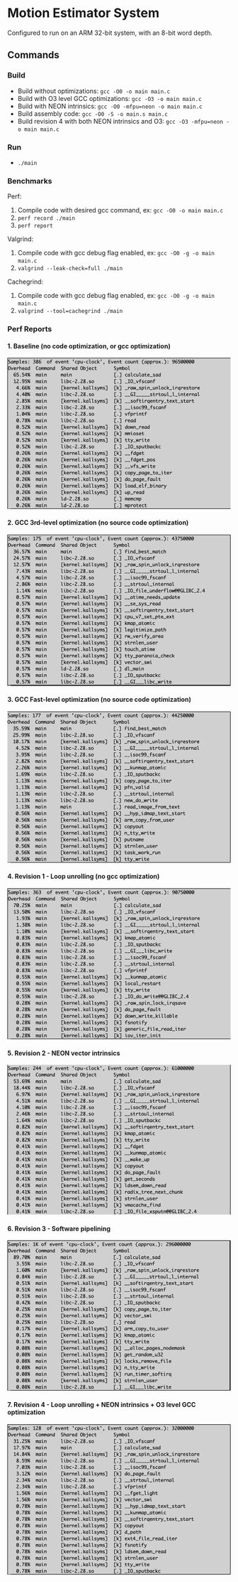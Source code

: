 # Motion Estimator System

Configured to run on an ARM 32-bit system, with an 8-bit word depth.

## Commands

### Build

- Build without optimizations: `gcc -O0 -o main main.c`
- Build with O3 level GCC optimizations: `gcc -O3 -o main main.c`
- Build with NEON intrinsics: `gcc -O0 -mfpu=neon -o main main.c`
- Build assembly code: `gcc -O0 -S -o main.s main.c`
- Build revision 4 with both NEON intrinsics and O3: `gcc -O3 -mfpu=neon -o main main.c`

### Run

- `./main`

### Benchmarks

Perf:

1. Compile code with desired gcc command, ex: `gcc -O0 -o main main.c`
2. `perf record ./main`
3. `perf report`

Valgrind:

1. Compile code with gcc debug flag enabled, ex: `gcc -O0 -g -o main main.c`
2. `valgrind --leak-check=full ./main`

Cachegrind:

1. Compile code with gcc debug flag enabled, ex: `gcc -O0 -g -o main main.c`
2. `valgrind --tool=cachegrind ./main`

### Perf Reports

#### 1. Baseline (no code optimization, or gcc optimization)

![perf-baseline](./assets/perf-baseline.png)

#### 2. GCC 3rd-level optimization (no source code optimization)

![perf-gccO3.png](./assets/perf-gccO3.png)

#### 3. GCC Fast-level optimization (no source code optimization)

![perf-gccOfast](./assets/perf-gccOfast.png)

#### 4. Revision 1 - Loop unrolling (no gcc optimization)

![perf-loopunrolling.png](./assets/perf-loopunrolling.png)

#### 5. Revision 2 - NEON vector intrinsics

![perf-neon.png](./assets/perf-neon.png)

#### 6. Revision 3 - Software pipelining

![perf-pipelining.png](./assets/perf-pipelining.png)

#### 7. Revision 4 - Loop unrolling + NEON intrinsics + O3 level GCC optimization

![perf-loop+neon+O3](./assets/perf-loop+neon+O3.png)

